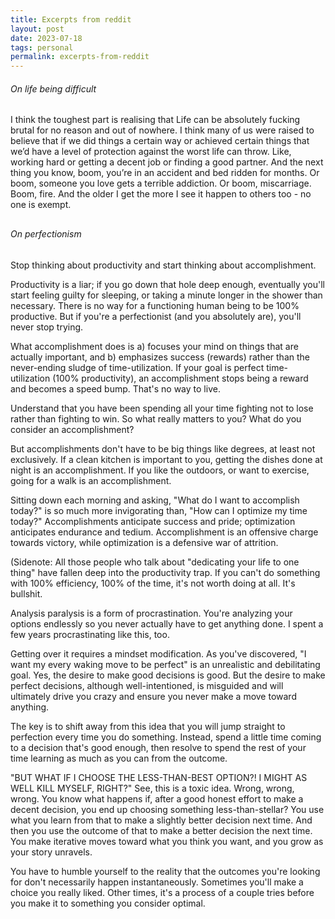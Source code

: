 ```yaml
---
title: Excerpts from reddit
layout: post
date: 2023-07-18
tags: personal
permalink: excerpts-from-reddit
---
```

<h6><span>On life being difficult</span></h6><p style="margin-bottom: 30px" class="body"><span>I think the toughest part is realising that Life can be absolutely fucking brutal for no reason and out of nowhere. I think many of us were raised to believe that if we did things a certain way or achieved certain things that we’d have a level of protection against the worst life can throw. Like, working hard or getting a decent job or finding a good partner. And the next thing you know, boom, you’re in an accident and bed ridden for months. Or boom, someone you love gets a terrible addiction. Or boom, miscarriage. Boom, fire. And the older I get the more I see it happen to others too - no one is exempt.</span></p><h6><span>On perfectionism</span></h6><p class="body"><span>Stop thinking about productivity and start thinking about accomplishment.</span></p><p class="body"><span>Productivity is a liar; if you go down that hole deep enough, eventually you'll start feeling guilty for sleeping, or taking a minute longer in the shower than necessary. There is no way for a functioning human being to be 100% productive. But if you're a perfectionist (and you absolutely are), you'll never stop trying.</span></p><p class="body"><span>What accomplishment does is a) focuses your mind on things that are actually important, and b) emphasizes success (rewards) rather than the never-ending sludge of time-utilization. If your goal is perfect time-utilization (100% productivity), an accomplishment stops being a reward and becomes a speed bump. That's no way to live.</span></p><p class="body"><span>Understand that you have been spending all your time fighting not to lose rather than fighting to win. So what really matters to you? What do you consider an accomplishment?</span></p><p class="body"><span>But accomplishments don't have to be big things like degrees, at least not exclusively. If a clean kitchen is important to you, getting the dishes done at night is an accomplishment. If you like the outdoors, or want to exercise, going for a walk is an accomplishment.</span></p><p class="body"><span>Sitting down each morning and asking, "What do I want to accomplish today?" is so much more invigorating than, "How can I optimize my time today?" Accomplishments anticipate success and pride; optimization anticipates endurance and tedium. Accomplishment is an offensive charge towards victory, while optimization is a defensive war of attrition.</span></p><p class="body"><span>(Sidenote: All those people who talk about "dedicating your life to one thing" have fallen deep into the productivity trap. If you can't do something with 100% efficiency, 100% of the time, it's not worth doing at all. It's bullshit.</span></p><p class="body"><span>Analysis paralysis is a form of procrastination. You're analyzing your options endlessly so you never actually have to get anything done. I spent a few years procrastinating like this, too.</span></p><p class="body"><span>Getting over it requires a mindset modification. As you've discovered, "I want my every waking move to be perfect" is an unrealistic and debilitating goal. Yes, the desire to make good decisions is good. But the desire to make perfect decisions, although well-intentioned, is misguided and will ultimately drive you crazy and ensure you never make a move toward anything.</span></p><p class="body"><span>The key is to shift away from this idea that you will jump straight to perfection every time you do something. Instead, spend a little time coming to a decision that's good enough, then resolve to spend the rest of your time learning as much as you can from the outcome.</span></p><p class="body"><span>"BUT WHAT IF I CHOOSE THE LESS-THAN-BEST OPTION?! I MIGHT AS WELL KILL MYSELF, RIGHT?" See, this is a toxic idea. Wrong, wrong, wrong. You know what happens if, after a good honest effort to make a decent decision, you end up choosing something less-than-stellar? You use what you learn from that to make a slightly better decision next time. And then you use the outcome of that to make a better decision the next time. You make iterative moves toward what you think you want, and you grow as your story unravels.</span></p><p class="body"><span>You have to humble yourself to the reality that the outcomes you're looking for don't necessarily happen instantaneously. Sometimes you'll make a choice you really liked. Other times, it's a process of a couple tries before you make it to something you consider optimal.</span></p><p class="body"></p>